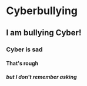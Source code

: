 # Cyberbullying
<h2>I am bullying Cyber!</h2>
<h3>Cyber is sad</h3>
<h4>That's rough</h4>
<h5>but I don't remember asking</h5>